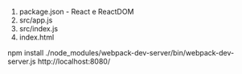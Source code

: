 1. package.json
        - React e ReactDOM
1. src/app.js
1. src/index.js
1. index.html

npm install
./node_modules/webpack-dev-server/bin/webpack-dev-server.js
http://localhost:8080/